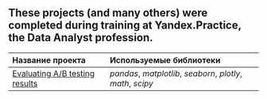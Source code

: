 ## These projects (and many others) were completed during training at Yandex.Practice, the Data Analyst profession.


 Название проекта  | Используемые библиотеки | 
| :---------------------- | :---------------------- |
| [Evaluating A/B testing results](ab_test_results) | *pandas*, *matplotlib*, *seaborn*, *plotly*, *math*, *scipy* |
